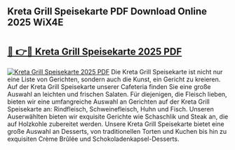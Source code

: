 ## Kreta Grill Speisekarte PDF Download Online 2025 WiX4E

# <h2><a href="http://gc8gve.nevu.top/?p=Kreta+Grill+Speisekarte">🔗 👉🔴 Kreta Grill Speisekarte 2025 PDF</a></h2>

[![Kreta Grill Speisekarte 2025 PDF](https://i.imgur.com/dBaPXMq.png)](http://gc8gve.nevu.top/?p=Kreta+Grill+Speisekarte)
Die Kreta Grill Speisekarte ist nicht nur eine Liste von Gerichten, sondern auch die Kunst, ein Gericht zu kreieren. Auf der Kreta Grill Speisekarte unserer Cafeteria finden Sie eine große Auswahl an leichten und frischen Salaten. Für diejenigen, die Fleisch lieben, bieten wir eine umfangreiche Auswahl an Gerichten auf der Kreta Grill Speisekarte an: Rindfleisch, Schweinefleisch, Huhn und Fisch. Unseren Auserwählten bieten wir exquisite Gerichte wie Schaschlik und Steak an, die auf Holzkohle zubereitet werden. Unsere Kreta Grill Speisekarte bietet eine große Auswahl an Desserts, von traditionellen Torten und Kuchen bis hin zu exquisiten Crème Brûlée und Schokoladenkapsel-Desserts.
